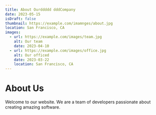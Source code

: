 ```yaml
---
title: About Ourddddd dddCompany
date: 2023-05-15
isDraft: false
thumbnail: https://example.com/imamnges/about.jpg
location: San Francisco, CA
images:
  - url: https://example.com/images/team.jpg
    alt: Our team
    date: 2023-04-10
  - url: https://example.com/images/office.jpg
    alt: Our officed
    date: 2023-03-22
    location: San Francisco, CA
---
```


# About Us

Welcome to our website. We are a team of developers passionate about creating amazing software.